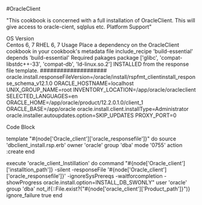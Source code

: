 #OracleClient



"This cookbook is concerned with a full installation of OracleClient. This will give access to oracle-cient, sqlplus etc.
Platform Support\"



OS	Version\
Centos	6, 7
RHEL	6, 7
Usage
Place a dependency on the OracleClient cookbook in your cookbook's metadata file include_recipe 'build-essential' depends 'build-essential'
Required pakages package ['glibc', 'compat-libstdc++-33', 'compat-db', 'ld-linux.so.2']
INSTALLED from the response file template.
####################
oracle.install.responseFileVersion=/oracle/install/rspfmt_clientinstall_response_schema_v12.1.0
ORACLE_HOSTNAME=localhost
UNIX_GROUP_NAME=root
INVENTORY_LOCATION=/app/oracle/oracleclient
SELECTED_LANGUAGES=en
ORACLE_HOME=/app/oracle/product/12.2.0.1.0/client_1
ORACLE_BASE=/app/oracle
oracle.install.client.installType=Administrator
oracle.installer.autoupdates.option=SKIP_UPDATES
PROXY_PORT=0


Code Block


template "#{node['Oracle_client']['oracle_responsefile']}" do
source 'dbclient_install.rsp.erb'
owner 'oracle'
group 'dba'
mode '0755'
action :create
end

execute 'oracle_client_Instillation' do
command "#{node['Oracle_client']['installtion_path']} -silent -responseFile '#{node['Oracle_client']['oracle_responsefile']}' -ignoreSysPrereqs -waitforcompletion -showProgress oracle.install.option=INSTALL_DB_SWONLY"
user 'oracle'
group 'dba'
not_if{::File.exist?("#{node['oracle_client']['Product_path']}")}
ignore_failure true
end
